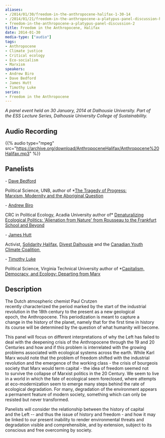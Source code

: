 ```yaml
---
aliases:
- /2014/01/30/freedom-in-the-anthropocene-halifax-1-30-14
- /2014/01/21/freedom-in-the-anthropocene-a-platypus-panel-discussion-halifax
- freedom-in-the-anthropocene-a-platypus-panel-discussion-2
title: Freedom in the Anthropocene, Halifax
date: 2014-01-30
media-type: ["audio"]
tags:
- Anthropocene
- Climate justice
- Critical ecology
- Eco-socialism
- Marxism
speakers:
- Andrew Biro
- Dave Bedford
- James Hutt
- Timothy Luke
series:
- Freedom in the Anthropocene
---
```


_A panel event held on 30 January, 2014 at Dalhousie University. Part of the ESS Lecture Series, Dalhousie University College of Sustainability._

## Audio Recording

{{% audio type="mpeg" src="https://archive.org/download/AnthropoceneHalifax/Anthropocene%20Halifax.mp3" %}}

## Panelists

- [Dave Bedford](/speakers/dave-bedford/)

Political Science, UNB, author of *[The Tragedy of Progress: Marxism, Modernity and the Aboriginal Question](http://fernwoodpublishing.ca/The-Tragedy-of-Progress-David-Bedford-Danielle-Irving-Stephens/)

- [Andrew Biro](/speakers/andrew-biro/)

CRC in Political Ecology, Acadia University author of* [Denaturalizing Ecological Politics: 'Alienation from Nature' from Rousseau to the Frankfurt School and Beyond](http://www.utppublishing.com/pubstore/merchant.ihtml?pid=8293&lastcatid=20&step=4)

- [James Hutt](/speakers/james-hutt/)

Activist, [Solidarity Halifax](http://solidarityhalifax.ca/), [Divest Dalhousie](http://divestdal.ca/) and the [Canadian Youth Climate Coalition ](http://ourclimate.ca/)

- [Timothy Luke](/speakers/timothy-luke/)

Political Science, Virginia Technical University author of *[Capitalism, Democracy, and Ecology: Departing from Marx](http://www.press.uillinois.edu/books/catalog/38chw3kc9780252024221.html)

## Description 

The Dutch atmospheric chemist Paul Crutzen recently characterized the period marked by the start of the industrial revolution in the 18th century to the present as a new geological epoch, the Anthropocene. This periodization is meant to capture a change in the history of the planet, namely that for the first time in history its course will be determined by the question of what humanity will become.

This panel will focus on different interpretations of why the Left has failed to deal with the deepening crisis of the Anthropocene through the 19 and 20 Centuries and how and if this problem is interrelated with the growing problems associated with ecological systems across the earth. While Karl Marx would note that the problem of freedom shifted with the industrial revolution and the emergence of the working class - the crisis of bourgeois society that Marx would term capital - the idea of freedom seemed not to survive the collapse of Marxist politics in the 20 Century. We seem to live in a world in which the fate of ecological seem foreclosed, where attempts at eco-modernization seem to emerge many steps behind the rate of ecological degradation. For many, degradation of the environment appears a permanent feature of modern society, something which can only be resisted but never transformed.

Panelists will consider the relationship between the history of capital and the Left -- and thus the issue of history and freedom - and how it may be linked to our present inability to render environmental threats and degradation visible and comprehensible, and by extension, subject to its conscious and free overcoming by society.
